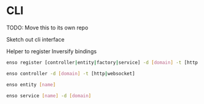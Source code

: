 # CLI

TODO: Move this to its own repo

Sketch out cli interface

Helper to register Inversify bindings

```bash
enso register [controller|entity|factory|service] -d [domain] -t [http|websocket]
```

```bash
enso controller -d [domain] -t [http|websocket]
```

```bash
enso entity [name]
```

```bash
enso service [name] -d [domain]
```